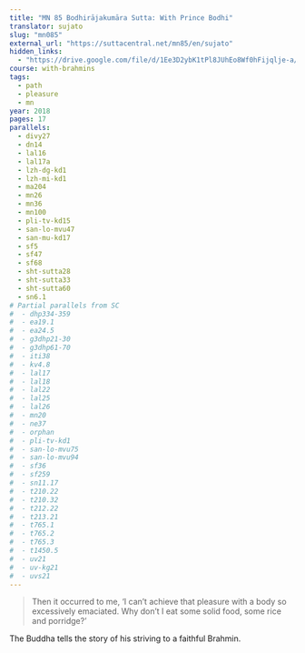 ```yaml
---
title: "MN 85 Bodhirājakumāra Sutta: With Prince Bodhi"
translator: sujato
slug: "mn085"
external_url: "https://suttacentral.net/mn85/en/sujato"
hidden_links:
  - "https://drive.google.com/file/d/1Ee3D2ybK1tPl8JUhEo8Wf0hFijqlje-a/view?usp=drivesdk"
course: with-brahmins
tags:
  - path
  - pleasure
  - mn
year: 2018
pages: 17
parallels:
  - divy27
  - dn14
  - lal16
  - lal17a
  - lzh-dg-kd1
  - lzh-mi-kd1
  - ma204
  - mn26
  - mn36
  - mn100
  - pli-tv-kd15
  - san-lo-mvu47
  - san-mu-kd17
  - sf5
  - sf47
  - sf68
  - sht-sutta28
  - sht-sutta33
  - sht-sutta60
  - sn6.1
# Partial parallels from SC
#  - dhp334-359
#  - ea19.1
#  - ea24.5
#  - g3dhp21-30
#  - g3dhp61-70
#  - iti38
#  - kv4.8
#  - lal17
#  - lal18
#  - lal22
#  - lal25
#  - lal26
#  - mn20
#  - ne37
#  - orphan
#  - pli-tv-kd1
#  - san-lo-mvu75
#  - san-lo-mvu94
#  - sf36
#  - sf259
#  - sn11.17
#  - t210.22
#  - t210.32
#  - t212.22
#  - t213.21
#  - t765.1
#  - t765.2
#  - t765.3
#  - t1450.5
#  - uv21
#  - uv-kg21
#  - uvs21
---
```


> Then it occurred to me, ‘I can’t achieve that pleasure with a body so excessively emaciated. Why don’t I eat some solid food, some rice and porridge?’

The Buddha tells the story of his striving to a faithful Brahmin.
